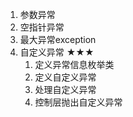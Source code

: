 1. 参数异常
2. 空指针异常
3. 最大异常exception
4. 自定义异常 ★★★
    1. 定义异常信息枚举类
    2. 定义自定义异常
    3. 处理自定义异常
    4. 控制层抛出自定义异常